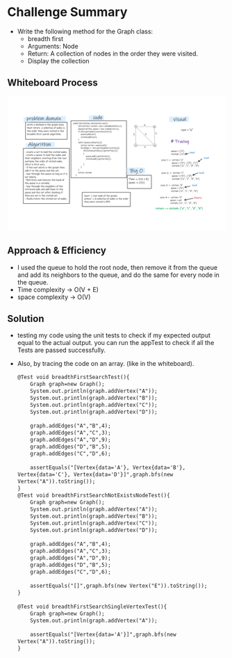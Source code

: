 # Challenge Summary
- Write the following method for the Graph class:
   - breadth first
   - Arguments: Node
   - Return: A collection of nodes in the order they were visited.
   - Display the collection


## Whiteboard Process
![graph-breadth-first](../Whiteboard/graph-breadth-first.png)

## Approach & Efficiency
- I used the queue to hold the root node, then remove it from the queue and add its neighbors to the queue, and do the same for every node in the queue. 
- Time complexity -> O(V + E)
- space complexity -> O(V)

## Solution
- testing my code using the unit tests to check if my expected output equal to the actual output. you can run the appTest to check if all the Tests are passed successfully.
- Also, by tracing the code on an array. (like in the whiteboard).

    ```
  @Test void breadthFirstSearchTest(){
        Graph graph=new Graph();
        System.out.println(graph.addVertex("A"));
        System.out.println(graph.addVertex("B"));
        System.out.println(graph.addVertex("C"));
        System.out.println(graph.addVertex("D"));

        graph.addEdges("A","B",4);
        graph.addEdges("A","C",3);
        graph.addEdges("A","D",9);
        graph.addEdges("D","B",5);
        graph.addEdges("C","D",6);

        assertEquals("[Vertex{data='A'}, Vertex{data='B'}, Vertex{data='C'}, Vertex{data='D'}]",graph.bfs(new Vertex("A")).toString());
    }
    @Test void breadthFirstSearchNotExistsNodeTest(){
        Graph graph=new Graph();
        System.out.println(graph.addVertex("A"));
        System.out.println(graph.addVertex("B"));
        System.out.println(graph.addVertex("C"));
        System.out.println(graph.addVertex("D"));

        graph.addEdges("A","B",4);
        graph.addEdges("A","C",3);
        graph.addEdges("A","D",9);
        graph.addEdges("D","B",5);
        graph.addEdges("C","D",6);

        assertEquals("[]",graph.bfs(new Vertex("E")).toString());
    }

    @Test void breadthFirstSearchSingleVertexTest(){
        Graph graph=new Graph();
        System.out.println(graph.addVertex("A"));

        assertEquals("[Vertex{data='A'}]",graph.bfs(new Vertex("A")).toString());
    }
  ```

